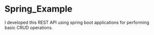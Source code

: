 # Spring_Example
I developed this REST API using spring boot applications for performing basic CRUD operations.
